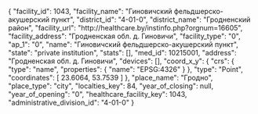 {
    "facility_id": 1043,
    "facility_name": "Гиновичский фельдшерско-акушерский пункт",
    "district_id": "4-01-0",
    "district_name": "Гродненский район",
    "facility_url": "http:\/\/healthcare.by\/instinfo.php?orgnum=16605",
    "facility_address": "Гродненская обл. д. Гиновичи",
    "facility_type": "0",
    "ap_1": "0",
    "name": "Гиновичский фельдшерско-акушерский пункт",
    "state": "private institution",
    "stats": [],
    "med_id": 10215001,
    "address": "Гродненская обл. д. Гиновичи",
    "devices": [],
    "coord_x_y": {
        "crs": {
            "type": "name",
            "properties": {
                "name": "EPSG:4326"
            }
        },
        "type": "Point",
        "coordinates": [
            23.6064,
            53.7539
        ]
    },
    "place_name": "Гродно",
    "place_type": "city",
    "localties_key": 84,
    "year_of_closing": null,
    "year_of_opening": "0",
    "healthcare_facility_key": 1043,
    "administrative_division_id": "4-01-0"
}